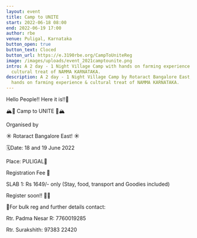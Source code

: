 ```yaml
---
layout: event
title: Camp to UNITE
start: 2022-06-18 08:00
end: 2022-06-19 17:00
author: rbe
venue: Puligal, Karnataka
button_open: true
button_text: Cloced
button_url: https://e.3190rbe.org/CampToUniteReg
image: /images/uploads/event_2021camptounite.png
intro: A 2 day - 1 Night Village Camp with hands on farming experience &
  cultural treat of NAMMA KARNATAKA.
description: A 2 day - 1 Night Village Camp by Rotaract Bangalore East, with
  hands on farming experience & cultural treat of NAMMA KARNATAKA.
---
```

Hello People!! Here it is!!🥳


🏔️🌄 Camp to UNITE 🌄🏔️

Organised by 

☀️ Rotaract Bangalore East! ☀️ 

🗓️Date: 18 and 19 June 2022

Place: PULIGAL📍


Registration Fee 💸

SLAB 1: Rs 1649/- only (Stay, food, transport and Goodies included)

Register soon!! 🤩🥳



📝For bulk reg and further details contact:

Rtr. Padma Nesar R: 7760019285

Rtr. Surakshith: 97383 22420
